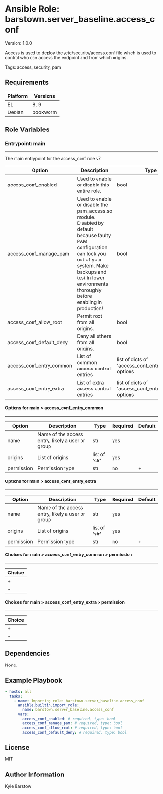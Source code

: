 # Ansible Role: barstown.server_baseline.access_conf
Version: 1.0.0

Access is used to deploy the /etc/security/access.conf file which is used
to control who can access the endpoint and from which origins.


Tags: access, security, pam


## Requirements

| Platform | Versions |
| -------- | -------- |
| EL | 8, 9 |
| Debian | bookworm |


## Role Variables

### Entrypoint: main
---
The main entrypoint for the access_conf role v7

|Option|Description|Type|Required|Default|
|---|---|---|---|---|
| access_conf_enabled | Used to enable or disable this entire role. | bool | yes | true |
| access_conf_manage_pam | Used to enable or disable the pam_access.so module. Disabled by default because faulty PAM configuration can lock you out of your system. Make backups and test in lower environments thoroughly before enabling in production! | bool | yes | false |
| access_conf_allow_root | Permit root from all origins. | bool | yes | true |
| access_conf_default_deny | Deny all others from all origins. | bool | yes | true |
| access_conf_entry_common | List of common access control entries | list of dicts of 'access_conf_entry_common' options | no |  |
| access_conf_entry_extra | List of extra access control entries | list of dicts of 'access_conf_entry_extra' options | no |  |

#### Options for main > access_conf_entry_common
---
|Option|Description|Type|Required|Default|
|---|---|---|---|---|
| name | Name of the access entry, likely a user or group | str | yes |  |
| origins | List of origins | list of 'str' | yes |  |
| permission | Permission type | str | no | + |

#### Options for main > access_conf_entry_extra
---
|Option|Description|Type|Required|Default|
|---|---|---|---|---|
| name | Name of the access entry, likely a user or group | str | yes |  |
| origins | List of origins | list of 'str' | yes |  |
| permission | Permission type | str | no | + |

#### Choices for main > access_conf_entry_common > permission
---
|Choice|
|---|
| + |
| - |

#### Choices for main > access_conf_entry_extra > permission
---
|Choice|
|---|
| + |
| - |


## Dependencies
None.


## Example Playbook

```yml
- hosts: all
  tasks:
    - name: Importing role: barstown.server_baseline.access_conf
      ansible.builtin.import_role:
        name: barstown.server_baseline.access_conf
      vars:
        access_conf_enabled: # required, type: bool
        access_conf_manage_pam: # required, type: bool
        access_conf_allow_root: # required, type: bool
        access_conf_default_deny: # required, type: bool
```


## License

MIT


## Author Information
Kyle Barstow
